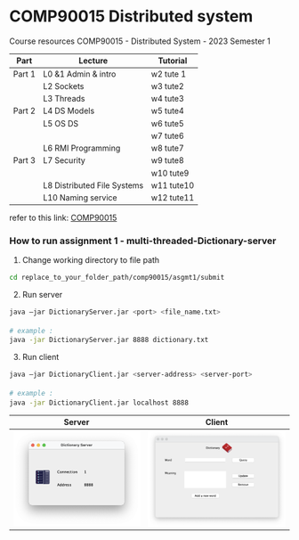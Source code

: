 # COMP90015 Distributed system
Course resources COMP90015 - Distributed System - 2023 Semester 1

|  Part |           Lecture           |      Tutorial     |
|-------|-----------------------------|-------------------|
| Part 1| L0 &1  Admin & intro        | w2 tute 1         |
|       | L2 Sockets                  | w3 tute2          |
|       | L3 Threads                  | w4 tute3          |
| Part 2| L4 DS Models                | w5 tute4          |
|       | L5 OS DS                    | w6 tute5          |
|       |                             | w7 tute6          |
|       | L6 RMI Programming          | w8 tute7          |
| Part 3| L7 Security                 | w9 tute8          |
|       |                             | w10 tute9         |
|       | L8 Distributed File Systems | w11 tute10        |
|       | L10 Naming service          | w12 tute11        |

refer to this link: [COMP90015](http://clouds.cis.unimelb.edu.au/652/LectureSlides.html)



### How to run assignment 1 - multi-threaded-Dictionary-server

1. Change working directory to file path  
```bash
cd replace_to_your_folder_path/comp90015/asgmt1/submit
```
2. Run server  
```bash
java –jar DictionaryServer.jar <port> <file_name.txt>

# example :
java -jar DictionaryServer.jar 8888 dictionary.txt
```
3. Run client  
```bash
java –jar DictionaryClient.jar <server-address> <server-port>

# example :
java -jar DictionaryClient.jar localhost 8888
```
Server             |  Client
:-------------------------:|:-------------------------:
<img src="https://raw.githubusercontent.com/imswagk727/comp90015/main/asgmt1/demo_picture/server.png" style="width: 100%">  |  <img src="https://raw.githubusercontent.com/imswagk727/comp90015/main/asgmt1/demo_picture/client.png" style="width: 100%">

